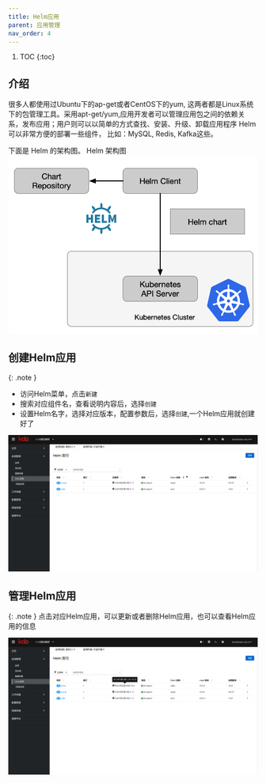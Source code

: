 ```yaml
---
title: Helm应用
parent: 应用管理
nav_order: 4
---
```


1. TOC
{:toc}

   
## 介绍 
很多人都使用过Ubuntu下的ap-get或者CentOS下的yum, 这两者都是Linux系统下的包管理工具。采用apt-get/yum,应用开发者可以管理应用包之间的依赖关系，发布应用；用户则可以以简单的方式查找、安装、升级、卸载应用程序
Helm可以非常方便的部署一些组件， 比如：MySQL, Redis, Kafka这些。

下面是 Helm 的架构图。
Helm 架构图
![helm-chart.png](imgs/helm-chart.png)


## 创建Helm应用

{: .note } 
- 访问Helm菜单，点击`新建`
- 搜索对应组件名，查看说明内容后，选择`创建`
- 设置Helm名字，选择对应版本，配置参数后，选择`创建`,一个Helm应用就创建好了

![](imgs/createHelm.gif)



## 管理Helm应用

{: .note }
点击对应Helm应用，可以更新或者删除Helm应用，也可以查看Helm应用的信息

![](imgs/manageHelm.gif)

